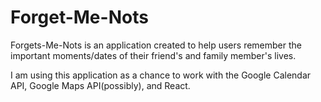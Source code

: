 # Forget-Me-Nots
Forgets-Me-Nots is an application created to help users remember the important moments/dates of their friend's and family member's lives.

I am using this application as a chance to work with the Google Calendar API, Google Maps API(possibly), and React.

